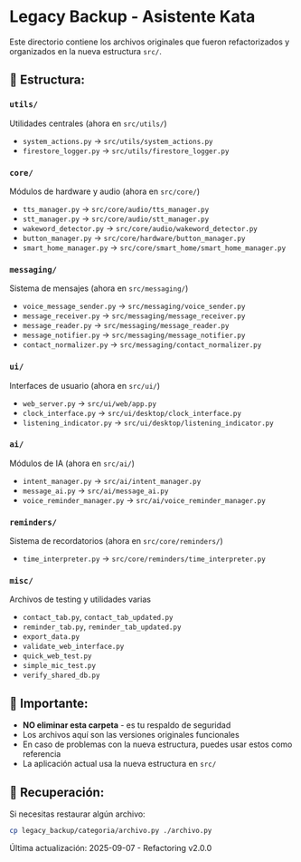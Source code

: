 # Legacy Backup - Asistente Kata

Este directorio contiene los archivos originales que fueron refactorizados y organizados en la nueva estructura `src/`.

## 📁 Estructura:

### `utils/`
Utilidades centrales (ahora en `src/utils/`)
- `system_actions.py` → `src/utils/system_actions.py`
- `firestore_logger.py` → `src/utils/firestore_logger.py`

### `core/`
Módulos de hardware y audio (ahora en `src/core/`)
- `tts_manager.py` → `src/core/audio/tts_manager.py`
- `stt_manager.py` → `src/core/audio/stt_manager.py`
- `wakeword_detector.py` → `src/core/audio/wakeword_detector.py`
- `button_manager.py` → `src/core/hardware/button_manager.py`
- `smart_home_manager.py` → `src/core/smart_home/smart_home_manager.py`

### `messaging/`
Sistema de mensajes (ahora en `src/messaging/`)
- `voice_message_sender.py` → `src/messaging/voice_sender.py`
- `message_receiver.py` → `src/messaging/message_receiver.py`
- `message_reader.py` → `src/messaging/message_reader.py`
- `message_notifier.py` → `src/messaging/message_notifier.py`
- `contact_normalizer.py` → `src/messaging/contact_normalizer.py`

### `ui/`
Interfaces de usuario (ahora en `src/ui/`)
- `web_server.py` → `src/ui/web/app.py`
- `clock_interface.py` → `src/ui/desktop/clock_interface.py`
- `listening_indicator.py` → `src/ui/desktop/listening_indicator.py`

### `ai/`
Módulos de IA (ahora en `src/ai/`)
- `intent_manager.py` → `src/ai/intent_manager.py`
- `message_ai.py` → `src/ai/message_ai.py`
- `voice_reminder_manager.py` → `src/ai/voice_reminder_manager.py`

### `reminders/`
Sistema de recordatorios (ahora en `src/core/reminders/`)
- `time_interpreter.py` → `src/core/reminders/time_interpreter.py`

### `misc/`
Archivos de testing y utilidades varias
- `contact_tab.py`, `contact_tab_updated.py`
- `reminder_tab.py`, `reminder_tab_updated.py`
- `export_data.py`
- `validate_web_interface.py`
- `quick_web_test.py`
- `simple_mic_test.py`
- `verify_shared_db.py`

## 🚨 Importante:

- **NO eliminar esta carpeta** - es tu respaldo de seguridad
- Los archivos aquí son las versiones originales funcionales
- En caso de problemas con la nueva estructura, puedes usar estos como referencia
- La aplicación actual usa la nueva estructura en `src/`

## 🔄 Recuperación:

Si necesitas restaurar algún archivo:
```bash
cp legacy_backup/categoria/archivo.py ./archivo.py
```

Última actualización: 2025-09-07 - Refactoring v2.0.0